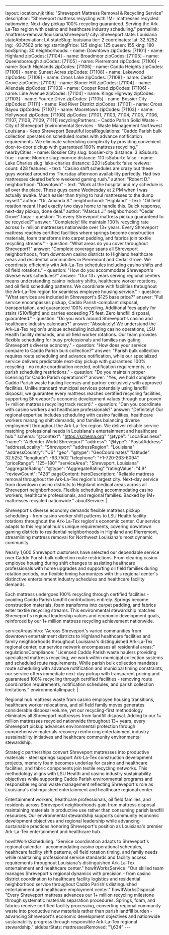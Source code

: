 ---
layout: location.njk
title: "Shreveport Mattress Removal & Recycling Service"
description: "Shreveport mattress recycling with 1M+ mattresses recycled nationwide. Next-day pickup 100% recycling guaranteed. Serving the Ark-La-Tex region with casino and healthcare industry scheduling."
permalink: /mattress-removal/louisiana/shreveport/
city: Shreveport state: Louisiana stateAbbreviation: LA stateSlug: louisiana tier: 2 coordinates: lat: 32.5252 lng: -93.7502 pricing: startingPrice: 125 single: 125 queen: 155 king: 180 boxSpring: 30 neighborhoods: - name: Downtown zipCodes: [71101] - name: Highland zipCodes: [71104] - name: Broadmoor zipCodes: [71105] - name: Queensborough zipCodes: [71105] - name: Pierremont zipCodes: [71106] - name: South Highlands zipCodes: [71106] - name: Caddo Heights zipCodes: [71109] - name: Sunset Acres zipCodes: [71108] - name: Lakewood zipCodes: [71108] - name: Cross Lake zipCodes: [71108] - name: Cedar Grove zipCodes: [71109] - name: Stoner Hill zipCodes: [71104] - name: Allendale zipCodes: [71103] - name: Cooper Road zipCodes: [71106] - name: Line Avenue zipCodes: [71104] - name: Kings Highway zipCodes: [71103] - name: Youree Drive zipCodes: [71105] - name: Bossier City zipCodes: [71111] - name: Red River District zipCodes: [71101] - name: Cross Bayou zipCodes: [71107] - name: Mooretown zipCodes: [71103] - name: Hollywood zipCodes: [71108] zipCodes: [71101, 71103, 71104, 71105, 71106, 71107, 71108, 71109, 71111] recyclingPartners: - Caddo Parish Solid Waste - City of Shreveport Environmental Services - Waste Management Northwest Louisiana - Keep Shreveport Beautiful localRegulations: "Caddo Parish bulk collection operates on scheduled routes with advance notification requirements. We eliminate scheduling complexity by providing convenient door-to-door pickup with guaranteed 100% mattress recycling." nearbyCities: - name: Bossier City slug: bossier-city distance: 3 isSuburb: true - name: Monroe slug: monroe distance: 110 isSuburb: false - name: Lake Charles slug: lake-charles distance: 220 isSuburb: false reviews: count: 428 featured: - text: "Casino shift schedules are crazy but these guys worked around my Thursday afternoon availability perfectly. Had two mattresses cleared before weekend gaming rush." author: "Robert D." neighborhood: "Downtown" - text: "Work at the hospital and my schedule is all over the place. These guys came Wednesday at 2 PM when I was actually awake. Much easier than trying to haul mattresses to the dump myself." author: "Dr. Amanda S." neighborhood: "Highland" - text: "Oil field rotation meant I had exactly two days home to handle this. Quick response, next-day pickup, done deal." author: "Marcus J." neighborhood: "Cedar Grove" faqs: - question: "Is every Shreveport mattress pickup guaranteed to be recycled?" answer: "Completely! We maintain 100% recycling rate across 1+ million mattresses nationwide over 13+ years. Every Shreveport mattress reaches certified facilities where springs become construction materials, foam transforms into carpet padding, and fabrics join textile recycling streams." - question: "What areas do you cover throughout Shreveport?" answer: "Complete coverage spans all Shreveport neighborhoods, from downtown casino districts to Highland healthcare areas and residential communities in Pierremont and Cedar Grove. We coordinate efficiently with Ark-La-Tex schedules including casino shifts and oil field rotations." - question: "How do you accommodate Shreveport's diverse work schedules?" answer: "Our 13+ years serving regional centers means understanding casino industry shifts, healthcare worker rotations, and oil field scheduling patterns. We coordinate with facilities throughout the Ark-La-Tex region for seamless employee housing service." - question: "What services are included in Shreveport's $125 base price?" answer: "Full service encompasses pickup, Caddo Parish-compliant disposal, transportation, and guaranteed 100% recycling. Additional fees apply for stairs ($10/flight) and carries exceeding 75 feet. Zero landfill disposal, guaranteed." - question: "Do you work around Shreveport's casino and healthcare industry calendars?" answer: "Absolutely! We understand the Ark-La-Tex region's unique scheduling including casino operations, LSU Health facility demands, and oil field worker rotations. Our team provides flexible scheduling for busy professionals and families navigating Shreveport's diverse economy." - question: "How does your service compare to Caddo Parish bulk collection?" answer: "Parish bulk collection requires route scheduling and advance notification, while our specialized service delivers predictable next-day pickup with guaranteed 100% recycling - no route coordination needed, notification requirements, or parish scheduling restrictions." - question: "Do you maintain proper licensing for Caddo Parish operations?" answer: "Yes, we hold complete Caddo Parish waste hauling licenses and partner exclusively with approved facilities. Unlike standard municipal services potentially using landfill disposal, we guarantee every mattress reaches certified recycling facilities, supporting Shreveport's economic development values through our proven 1+ million mattress recycling track record." - question: "Can you coordinate with casino workers and healthcare professionals?" answer: "Definitely! Our regional expertise includes scheduling with casino facilities, healthcare workers managing shift demands, and families balancing diverse employment throughout the Ark-La-Tex region. We deliver reliable service matching professional needs in Louisiana's entertainment and healthcare hub." schema: "@context": "https://schema.org" "@type": "LocalBusiness" "name": "A Bedder World Shreveport" "address": "@type": "PostalAddress" "addressLocality": "Shreveport" "addressRegion": "Louisiana" "addressCountry": "US" "geo": "@type": "GeoCoordinates" "latitude": 32.5252 "longitude": -93.7502 "telephone": "+1-720-263-6094" "priceRange": "$125-$180" "serviceArea": "Shreveport, Louisiana" "aggregateRating": "@type": "AggregateRating" "ratingValue": "4.9" "reviewCount": "428" pageContent: heroDescription: "Reliable mattress removal throughout the Ark-La-Tex region's largest city. Next-day service from downtown casino districts to Highland medical areas across all Shreveport neighborhoods. Flexible scheduling accommodating casino workers, healthcare professionals, and regional families. Backed by 1M+ mattresses recycled nationwide." aboutService: | <p>Shreveport's diverse economy demands flexible mattress pickup scheduling - from casino worker shift patterns to LSU Health facility rotations throughout the Ark-La-Tex region's economic center. Our service adapts to this regional hub's unique requirements, covering downtown gaming districts to residential neighborhoods in Highland and Pierremont, streamlining mattress removal for Northwest Louisiana's most dynamic community.</p> <p>Nearly 1,600 Shreveport customers have selected our dependable service over Caddo Parish bulk collection route restrictions. From clearing casino employee housing during shift changes to assisting healthcare professionals with home upgrades and supporting oil field families during rotation periods, our flexible timing harmonizes with this regional center's distinctive entertainment industry schedules and healthcare facility demands.</p> <p>Each mattress undergoes 100% recycling through certified facilities - avoiding Caddo Parish landfill contributions entirely. Springs become construction materials, foam transforms into carpet padding, and fabrics enter textile recycling streams. This environmental stewardship matches Shreveport's regional leadership values and economic development goals, reinforced by our 1+ million mattress recycling achievement nationwide.</p> serviceAreasIntro: "Across Shreveport's varied communities from downtown entertainment districts to Highland healthcare facilities and family neighborhoods throughout Louisiana's distinguished Ark-La-Tex regional center, our service network encompasses all residential areas:" regulationsCompliance: "Licensed Caddo Parish waste haulers providing specialized mattress recycling, we work within municipal collection systems and scheduled route requirements. While parish bulk collection mandates route scheduling with advance notification and municipal timing constraints, our service offers immediate next-day pickup with transparent pricing and guaranteed 100% recycling through certified facilities - removing route coordination requirements, notification schedules, and parish collection limitations." environmentalImpact: | <p>Regional hub mattress waste from casino employee housing transitions, healthcare worker relocations, and oil field family moves generates considerable disposal volume, yet our recycling-first methodology eliminates all Shreveport mattresses from landfill disposal. Adding to our 1+ million mattresses recycled nationwide throughout 13+ years, every Shreveport pickup advances environmental protection through comprehensive materials recovery reinforcing entertainment industry sustainability initiatives and healthcare community environmental stewardship.</p> <p>Strategic partnerships convert Shreveport mattresses into productive materials - steel springs support Ark-La-Tex construction development projects, memory foam becomes underlay for casino and healthcare facilities, and fabric components join textile recycling networks. This methodology aligns with LSU Health and casino industry sustainability objectives while supporting Caddo Parish environmental programs and responsible regional waste management reflecting Shreveport's role as Louisiana's distinguished entertainment and healthcare regional center.</p> <p>Entertainment workers, healthcare professionals, oil field families, and residents across Shreveport neighborhoods gain from mattress disposal maintaining materials in productive use rather than consuming parish landfill resources. Our environmental stewardship supports community economic development objectives and regional leadership while advancing sustainable practices honoring Shreveport's position as Louisiana's premier Ark-La-Tex entertainment and healthcare hub.</p> howItWorksScheduling: "Service coordination adapts to Shreveport's regional calendar - accommodating casino operational schedules, healthcare facility shift patterns, oil field rotation timing, and family needs while maintaining professional service standards and facility access requirements throughout Louisiana's distinguished Ark-La-Tex entertainment and healthcare center." howItWorksService: "Our skilled team manages Shreveport's regional dynamics with precision - from casino district coordination to healthcare facility logistics and residential neighborhood service throughout Caddo Parish's distinguished entertainment and healthcare employment center." howItWorksDisposal: "Every Shreveport mattress advances our 1+ million recycling milestone through systematic materials separation procedures. Springs, foam, and fabrics receive certified facility processing, converting regional community waste into productive new materials rather than parish landfill burden - advancing Shreveport's economic development objectives and nationwide sustainability progress through responsible Ark-La-Tex regional stewardship." sidebarStats: mattressesRemoved: "1,634" ---
